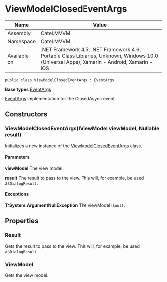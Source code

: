 

# ViewModelClosedEventArgs

Name|Value
---|---
Assembly|Catel.MVVM
Namespace|Catel.MVVM
Available on|.NET Framework 4.5, .NET Framework 4.6, Portable Class Libraries, Unknown, Windows 10.0 (Universal Apps), Xamarin - Android, Xamarin - iOS

```
public class ViewModelClosedEventArgs : EventArgs
```

**Base types**
[EventArgs]()


[EventArgs](#) implementation for the ClosedAsync event.



## Constructors

### ViewModelClosedEventArgs(IViewModel viewModel, Nullable<bool> result)

Initializes a new instance of the [ViewModelClosedEventArgs](#) class.

#### Parameters

**viewModel**
The view model.

**result**
The result to pass to the view. This will, for example, be used as`DialogResult`.

#### Exceptions

**T:System.ArgumentNullException**
The viewModel is`null`.



## Properties

### Result

Gets the result to pass to the view. This will, for example, be used as`DialogResult`



### ViewModel

Gets the view model.



